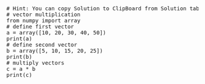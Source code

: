 <pre class="file" data-target="clipboard">
# Hint: You can copy Solution to ClipBoard from Solution tab in Step 5
# vector multiplication
from numpy import array
# define first vector
a = array([10, 20, 30, 40, 50])
print(a)
# define second vector
b = array([5, 10, 15, 20, 25])
print(b)
# multiply vectors
c = a * b
print(c)
</pre>

